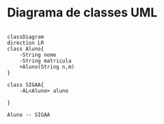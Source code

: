 # Diagrama de classes UML
<!-- Acessar mermaid.js.org para documentação completa -->
```mermaid  

classDiagram
direction LR
class Aluno{
    -String nome
    -String matricula
    +Aluno(String n,m)
}

class SIGAA{
    -AL<Aluno> aluno

}

Aluno -- SIGAA
```